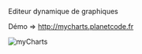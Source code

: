 Editeur dynamique de graphiques

Démo => http://mycharts.planetcode.fr

![myCharts](http://mycharts.planetcode.fr/FaviconMyCharts.png)
